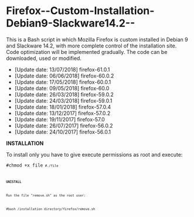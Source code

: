 # Firefox--Custom-Installation-Debian9-Slackware14.2--
This is a Bash script in which Mozilla Firefox is custom installed in Debian 9 and Slackware 14.2, with more complete control of the installation site. Code optimization will be implemented gradually. The code can be downloaded, used or modified.

- [Update date: 13/07/2018] firefox-61.0.1
- [Update date: 06/06/2018] firefox-60.0.2
- [Update date: 17/05/2018] firefox-60.0.1
- [Update date: 09/05/2018] firefox-60.0
- [Update date: 26/03/2018] firefox-59.0.2
- [Update date: 24/03/2018] firefox-59.0.1
- [Update date: 18/01/2018] firefox-57.0.4
- [Update date: 13/12/2017] firefox-57.0.2
- [Update date: 19/11/2017] firefox-57.0
- [Update date: 26/07/2017] firefox-56.0.2
- [Update date: 24/10/2017] firefox-56.0.1

<b>INSTALLATION</b>

To install only you have to give execute permissions as root and execute:

<code>#chmod +x file<code>
<code>#./file<code>
  
<b>UNISTALL</b>

Run the file "remove.sh" as the root user:

#bash /installation directory/firefox/remove.sh
